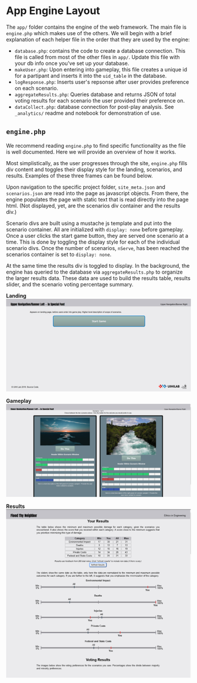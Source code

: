 # App Engine Layout

The `app/` folder contains the engine of the web framework.
The main file is `engine.php` which makes use of the others.
We will begin with a brief explanation of each helper file in the order that they are used by the engine:
- `database.php`: contains the code to create a database connection.
This file is called from most of the other files in `app/`.
Update this file with your db info once you've set up your database.
- `makeUser.php`: Upon entering into gameplay, this file creates a unique id for a partipant and inserts it into the `uid_table` in the database.
- `logResponse.php`: Inserts user's repsonse after user provides preference on each scenario.
- `aggregateResults.php`: Queries database and returns JSON of total voting results for each scenario the user provided their preference on.
- `dataCollect.php`: database connection for post-play analysis. See `_analytics/` readme and notebook for demonstration of use.

## `engine.php`
We recommend reading `engine.php` to find specific functionality as the file is well documented.
Here we will provide an overview of how it works.

Most simplistically, as the user progresses through the site, `engine.php` fills div content and toggles their display style for the landing, scenarios, and results.
Examples of these three frames can be found below.

Upon navigation to the specific project folder, `site_meta.json` and `scenarios.json` are read into the page as javascript objects.
From there, the engine populates the page with static text that is read directly into the page html.
(Not displayed, yet, are the scenarios div container and the results div.)

Scenario divs are built using a mustache js template and put into the scenario container.
All are initialized with `display: none` before gameplay.
Once a user clicks the start game button, they are served one scenario at a time.
This is done by toggling the display style for each of the individual scenario divs.
Once the number of scenarios, `nServe`, has been reached the scenarios container is set to `display: none`.

At the same time the results div is toggled to display.
In the background, the engine has queried to the database via `aggregateResults.php` to organize the larger results data.
These data are used to build the results table, results slider, and the scenario voting percentage summary.

**Landing**
![](https://github.com/uihilab/WaterEthicsWebEngine/raw/master/_readme-figs/_landing.png)

**Gameplay**
![](https://github.com/uihilab/WaterEthicsWebEngine/raw/master/_readme-figs/_gameplay.PNG)

**Results**
![](https://github.com/uihilab/WaterEthicsWebEngine/raw/master/_readme-figs/_results.PNG)

